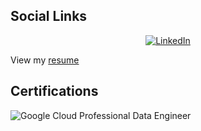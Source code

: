 ## Social Links 

<p align="center">
	<a href="https://www.linkedin.com/in/vitominheere"><img src="https://img.shields.io/badge/LinkedIn--_.svg?style=social&logo=linkedin" alt="LinkedIn"></a>
</p>

View my [resume](/resume/resume.pdf)

## Certifications

![Google Cloud Professional Data Engineer](https://miro.medium.com/max/400/1*Qq9_pTTcvrfHVfNi2FNphA.png)
